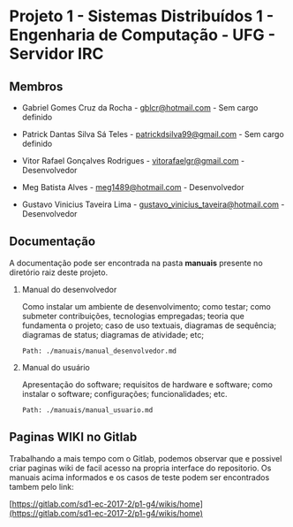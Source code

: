 # Projeto 1 - Sistemas Distribuídos 1 - Engenharia de Computação - UFG - Servidor IRC

## Membros

* Gabriel Gomes Cruz da Rocha - gblcr@hotmail.com - Sem cargo definido

* Patrick Dantas Silva Sá Teles - patrickdsilva99@gmail.com - Sem cargo definido

* Vitor Rafael Gonçalves Rodrigues - vitorafaelgr@gmail.com - Desenvolvedor

* Meg Batista Alves - meg1489@hotmail.com - Desenvolvedor

* Gustavo Vinicius Taveira Lima - gustavo_vinicius_taveira@hotmail.com - Desenvolvedor

## Documentação


A documentação pode ser encontrada na pasta **manuais** presente no diretório raiz deste projeto.

1. Manual do desenvolvedor

    Como instalar um ambiente de desenvolvimento; como testar; como submeter contribuições, tecnologias empregadas; teoria que fundamenta o projeto; caso de uso textuais, diagramas de sequência; diagramas de status; diagramas de atividade;  etc;
    ```
    Path: ./manuais/manual_desenvolvedor.md
    ```
2. Manual do usuário
    
    Apresentação do software; requisitos de hardware e software; como instalar o software; configurações; funcionalidades; etc.
    ```
    Path: ./manuais/manual_usuario.md
    ```
## Paginas WIKI no Gitlab

Trabalhando a mais tempo com o Gitlab, podemos observar que e possivel criar paginas wiki de facil acesso na propria interface do repositorio.
Os manuais acima informados e os casos de teste podem ser encontrados tambem pelo link:

[https://gitlab.com/sd1-ec-2017-2/p1-g4/wikis/home](https://gitlab.com/sd1-ec-2017-2/p1-g4/wikis/home)

